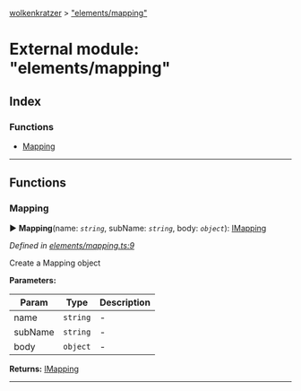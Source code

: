 [wolkenkratzer](../README.md) > ["elements/mapping"](../modules/_elements_mapping_.md)



# External module: "elements/mapping"

## Index

### Functions

* [Mapping](_elements_mapping_.md#mapping)



---
## Functions
<a id="mapping"></a>

###  Mapping

► **Mapping**(name: *`string`*, subName: *`string`*, body: *`object`*): [IMapping](../interfaces/_types_.imapping.md)



*Defined in [elements/mapping.ts:9](https://github.com/arminhammer/wolkenkratzer/blob/77659cc/src/elements/mapping.ts#L9)*



Create a Mapping object


**Parameters:**

| Param | Type | Description |
| ------ | ------ | ------ |
| name | `string`   |  - |
| subName | `string`   |  - |
| body | `object`   |  - |





**Returns:** [IMapping](../interfaces/_types_.imapping.md)





___


